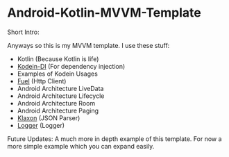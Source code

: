 # Android-Kotlin-MVVM-Template

Short Intro:

Anyways so this is my MVVM template. I use these stuff:
* Kotlin (Because Kotlin is life)
* [Kodein-DI](https://github.com/Kodein-Framework/Kodein-DI) (For dependency injection)
* Examples of Kodein Usages
* [Fuel](https://github.com/kittinunf/Fuel) (Http Client)
* Android Architecture LiveData
* Android Architecture Lifecycle
* Android Architecture Room
* Android Architecture Paging
* [Klaxon](https://github.com/cbeust/klaxon) (JSON Parser)
* [Logger](https://github.com/orhanobut/logger) (Logger)

Future Updates:
A much more in depth example of this template. For now a more simple example which you can expand easily.